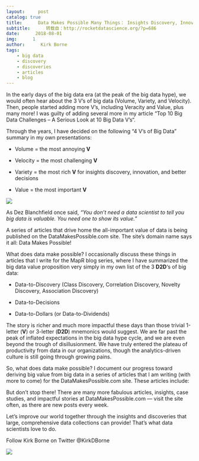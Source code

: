 ```yaml
---
layout:     post
catalog: true
title:      Data Makes Possible Many Things： Insights Discovery, Innovation, and Better Decisions
subtitle:      转载自：http://rocketdatascience.org/?p=686
date:      2018-08-01
img:      1
author:      Kirk Borne
tags:
    - big data
    - discovery
    - discoveries
    - articles
    - blog
---
```


In the early days of the big data era (at the peak of the big data hype), we would often hear about the 3 V’s of big data (Volume, Variety, and Velocity). Then, people started adding more V’s, including Veracity and Value, plus many more! I was guilty of adding several more in my article “Top 10 Big Data Challenges – A Serious Look at 10 Big Data V’s“.

Through the years, I have decided on the following “4 V’s of Big Data” summary in my own presentations:

- Volume = the most annoying **V**

- Velocity = the most challenging **V**

- Variety = the most rich **V** for insights discovery, innovation, and better decisions

- Value = the most important **V**


![](http://rocketdatascience.org/wp-content/uploads/2018/08/kirkborne-4Vs-of-BigData-300x225.png)


As Dez Blanchfield once said, *“You don’t need a data scientist to tell you big data is valuable. You need one to show its value.”*

A series of articles that drive home the all-important value of data is being published on the DataMakesPossible.com site. The site’s domain name says it all: Data Makes Possible!

What does data make possible? I occasionally discuss these things in articles that I write for the MapR blog series, where I have summarized the big data value proposition very simply in my own list of the 3 **D2D**‘s of big data:

- Data-to-Discovery (Class Discovery, Correlation Discovery, Novelty Discovery, Association Discovery)

- Data-to-Decisions

- Data-to-Dollars (or Data-to-Dividends)


The story is richer and much more impactful these days than those trivial 1-letter (**V**) or 3-letter (**D2D**) mnemonics would suggest. We are far past the peak of inflated expectations in the big data hype cycle, and we are even beyond the trough of disillusionment. We have truly entered the plateau of productivity from data in our organizations, though the analytics-driven culture is still going through growing pains.

So, what does data make possible? I document our progress toward deriving big value from big data in a series of articles that I am writing (with more to come) for the DataMakesPossible.com site. These articles include:

But don’t stop there! There are many more fabulous articles, insights, case studies, and impactful stories at DataMakesPossible.com — visit the site often, as there are new posts every week.

Let’s improve our world together through the insights and discoveries that large, comprehensive data collections can provide! That’s what data scientists love to do.

Follow Kirk Borne on Twitter @KirkDBorne

![](http://rocketdatascience.org/wp-content/uploads/2018/08/kirkborne-DataScience-and-SDGs.png)

